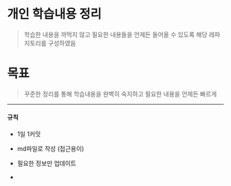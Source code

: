 # 개인 학습내용 정리

> 학습한 내용을 까먹지 않고 필요한 내용들을 언제든 들어올 수 있도록 해당 레파지토리를 구성하였음
# 목표
> 꾸준한 정리를 통해 학습내용을 완벽히 숙지하고 필요한 내용을 언제든 빠르게 
---
#### 규칙
 - 1일 1커밋
 - md파일로 작성 (접근용이)
 - 필요한 정보만 업데이트


 - 
